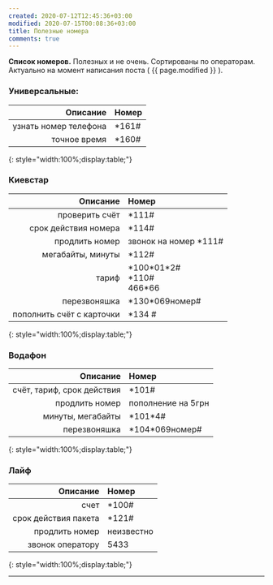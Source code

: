 ```yaml
---
created: 2020-07-12T12:45:36+03:00
modified: 2020-07-15T00:08:36+03:00
title: Полезные номера
comments: true
---
```


**Список номеров.** Полезных и не очень. Сортированы по операторам. Актуально на момент написания поста ( {{ page.modified }} ).

### Универсальные:    

Описание | Номер
-:|:-
узнать номер телефона | \*161#
точное время | \*160#  
{: style="width:100%;display:table;"}

### Киевстар  

Описание | Номер
-:|:-
проверить счёт | \*111#
срок действия номера | \*114#
продлить номер | звонок на номер \*111#
мегабайты, минуты | \*112#
тариф | \*100\*01\*2# <br> \*110# <br> 466\*66
перезвоняшка | \*130\*069номер#
пополнить счёт с карточки | \*134 #  
{: style="width:100%;display:table;"}


### Водафон  

Описание | Номер
-:|:-
счёт, тариф, срок действия | \*101#
продлить номер | пополнение на 5грн
минуты, мегабайты | \*101\*4#
перезвоняшка | \*104\*069номер#  
{: style="width:100%;display:table;"}

### Лайф  

Описание | Номер
-:|:-
счет | \*100#
срок действия пакета | \*121#
продлить номер | неизвестно
звонок оператору | 5433  
{: style="width:100%;display:table;"}

***




